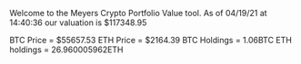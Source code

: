 Welcome to the Meyers Crypto Portfolio Value tool. 
As of 04/19/21 at 14:40:36 our valuation is $117348.95 

BTC Price = $55657.53
 ETH Price = $2164.39
BTC Holdings = 1.06BTC
 ETH holdings = 26.960005962ETH 
